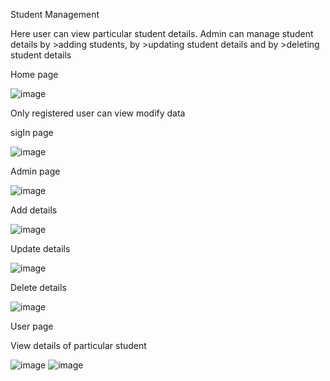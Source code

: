 Student Management
 
Here user can view particular student details. Admin can manage student details by >adding students, by >updating student details and by >deleting student details
 
Home page
 
![image](https://user-images.githubusercontent.com/69582723/167304944-e0780dbf-f7c3-4b5b-8169-04e8076a008f.png)
 
Only registered user can view modify data

sigIn page

![image](https://user-images.githubusercontent.com/69582723/167305318-b0e3e3be-d56f-419d-bf0b-a672183965aa.png)

Admin page

![image](https://user-images.githubusercontent.com/69582723/167305371-46e9661f-a711-4883-890c-99465449ee4a.png)

Add details

![image](https://user-images.githubusercontent.com/69582723/167305425-8a15c3ef-eaf0-4ebc-a9fd-2fa68005bdc2.png)

Update details

![image](https://user-images.githubusercontent.com/69582723/167305474-c4363707-e491-4f0f-955e-2c09bda22a57.png)

Delete details

![image](https://user-images.githubusercontent.com/69582723/167305587-0b49da4c-d12d-4b1d-ae8d-39d8c594f8ca.png)

User page 

View details of particular student
 
![image](https://user-images.githubusercontent.com/69582723/167305013-6670e935-25a5-4c6b-abc2-7332090074dd.png)
![image](https://user-images.githubusercontent.com/69582723/167305192-1d1825c0-da53-47b6-8665-7f1dcba6a647.png)







